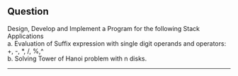 ## Question

Design, Develop and Implement a Program for the following Stack Applications <br> a. Evaluation of Suffix expression with single digit operands and operators: +, -, *, /, %,^ <br> b. Solving Tower of Hanoi problem with n disks. 

---